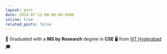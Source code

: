 ```yaml
---
layout: post
date: 2024-07-13 00:00:00-0400
inline: true
related_posts: false
---
```


🎉 Graduated with a **MS by Research** degree in **CSE** 🖥️ from [IIIT Hyderabad](https://www.iiit.ac.in/) 🎓.
